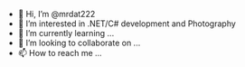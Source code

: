 - 👋 Hi, I’m @mrdat222
- 👀 I’m interested in .NET/C# development and Photography
- 🌱 I’m currently learning ...
- 💞️ I’m looking to collaborate on ...
- 📫 How to reach me ...

<!---
mrdat222/mrdat222 is a ✨ special ✨ repository because its `README.md` (this file) appears on your GitHub profile.
You can click the Preview link to take a look at your changes.
--->
